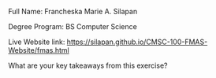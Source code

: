 Full Name: Francheska Marie A. Silapan

Degree Program: BS Computer Science

Live Website link: https://silapan.github.io/CMSC-100-FMAS-Website/fmas.html

What are your key takeaways from this exercise?
